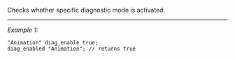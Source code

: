 Checks whether specific diagnostic mode is activated.


---
*Example 1:*
```sqf
"Animation" diag_enable true;
diag_enabled "Animation"; // returns true
```